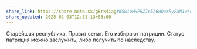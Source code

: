 ```yaml
---
share_link: https://share.note.sx/g8rk4iag#WSw1oMHP9Z7e5AGHDwxRyFaM1w/dbxnAlMWKh3NvcRg
share_updated: 2025-02-03T12:31:13+05:00
---
```

Старейшая республика.
Правит сенат. Его избирают патриции. Статус патриция можно заслужить, либо получить по наследству.